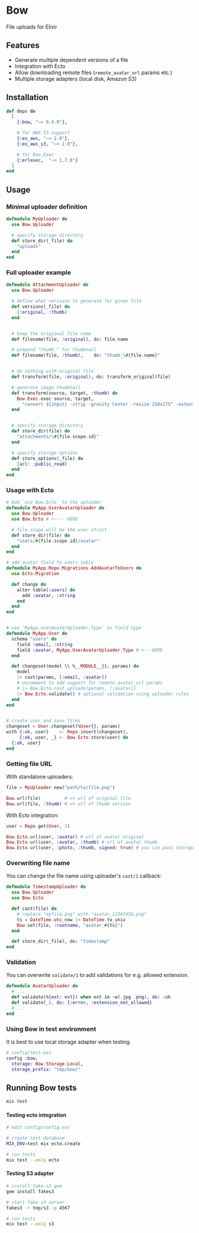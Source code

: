 # Bow

File uploads for Elixir

## Features

- Generate multiple dependent versions of a file
- Integration with Ecto
- Allow downloading remote files (`remote_avatar_url` params etc.)
- Multiple storage adapters (local disk, Amazon S3)

## Installation

```elixir
def deps do
  [
    {:bow, "~> 0.4.0"},

    # for AWS S3 support
    {:ex_aws, "~> 2.0"},
    {:ex_aws_s3, "~> 2.0"},

    # for Bow.Exec
    {:erlexec,  "~> 1.7.0"}
  ]
end
```

## Usage

### Minimal uploader definition

```elixir
defmodule MyUploader do
  use Bow.Uploader

  # specify storage directory
  def store_dir(_file) do
    "uploads"
  end
end
```

### Full uploader example

```elixir
defmodule AttachmentUploader do
  use Bow.Uploader

  # define what versions to generate for given file
  def versions(_file) do
    [:original, :thumb]
  end


  # keep the origianal file name
  def filename(file, :original), do: file.name

  # prepend "thumb_" for thumbnail
  def filename(file, :thumb),    do: "thumb_\#{file.name}"


  # do nothing with original file
  def transform(file, :original), do: transform_original(file)

  # generate image thumbnail
  def transform(source, target, :thumb) do
    Bow.Exec.exec source, target,
      "convert ${input} -strip -gravity Center -resize 250x175^ -extent 250x175 ${output}"
  end


  # specify storage directory
  def store_dir(file) do
    "attachments/\#{file.scope.id}"
  end

  # specify storage options
  def store_options(_file) do
    [acl: :public_read]
  end
end
```

### Usage with Ecto

```elixir
# Add `use Bow.Ecto` to the uploader
defmodule MyApp.UserAvatarUploader do
  use Bow.Uploader
  use Bow.Ecto # <---- HERE

  # file.scope will be the user struct
  def store_dir(file) do
    "users/#{file.scope.id}/avatar"
  end
end

# add avatar field to users table
defmodule MyApp.Repo.Migrations.AddAvatarToUsers do
  use Ecto.Migration

  def change do
    alter table(:users) do
      add :avatar, :string
    end
  end
end


# use `MyApp.UserAvatarUploader.Type` as field type
defmodule MyApp.User do
  schema "users" do
    field :email, :string
    field :avatar, MyApp.UserAvatarUploader.Type # <-- HERE
  end

  def changeset(model \\ %__MODULE__{}, params) do
    model
    |> cast(params, [:email, :avatar])
    # uncomment to add support for remote_avatar_url params
    # |> Bow.Ecto.cast_uploads(params, [:avatar])
    |> Bow.Ecto.validate() # optional validation using uploader rules
  end
end


# create user and save files
changeset = User.changeset(%User{}, params)
with {:ok, user}    <- Repo.insert(changeset),
     {:ok, user, _} <- Bow.Ecto.store(user) do
  {:ok, user}
end
```

### Getting file URL

With standalone uploaders:

```elixir
file = MyUploader.new("path/to/file.png")

Bow.url(file)         # => url of original file
Bow.url(file, :thumb) # => url of thumb version
```

With Ecto integration:

```elixir
user = Repo.get(User, 1)

Bow.Ecto.url(user, :avatar) # url of avatar original
Bow.Ecto.url(user, :avatar, :thumb) # url of avatar thumb
Bow.Ecto.url(user, :photo, :thumb, signed: true) # you can pass storage-specific options
```

### Overwriting file name

You can change the file name using uploader's `cast/1` callback:

```elixir
defmodule TimestampUploader do
  use Bow.Uploader
  use Bow.Ecto

  def cast(file) do
    # replace "myfile.png" with "avatar_12343456.png"
    ts = DateTime.utc_now |> DateTime.to_unix
    Bow.set(file, :rootname, "avatar_#{ts}")
  end

  def store_dir(_file), do: "timestamp"
end
```

### Validation

You can overwrite `validate/1` to add validations for e.g. allowed extension.

```elixir
defmodule AvatarUploader do
  # ...
  def validate(%{ext: ext}) when ext in ~w(.jpg .png), do: :ok
  def validate(_), do: {:error, :extension_not_allowed}
  # ...
end
```

### Using Bow in test environment

It is best to use local storage adapter when testing.

```elixir
# config/test.exs
config :bow,
  storage: Bow.Storage.Local,
  storage_prefix: "tmp/bow/"
```

## Running Bow tests

```bash
mix test
```

#### Testing ecto integration

```bash
# edit config/config.exs

# create test database
MIX_ENV=test mix ecto.create

# run tests
mix test --only ecto
```

#### Testing S3 adapter

```bash
# install fake-s3 gem
gem install fakes3

# start fake-s3 server
fakes3 -r tmp/s3 -p 4567

# run tests
mix test --only s3
```
